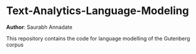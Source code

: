 # Text-Analytics-Language-Modeling

**Author**: Saurabh Annadate

This repository contains the code for language modelling of the Gutenberg corpus